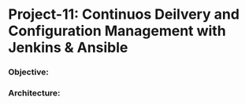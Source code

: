 # Project-11: Continuos Deilvery and Configuration Management with Jenkins & Ansible 

### Objective:


### Architecture:
